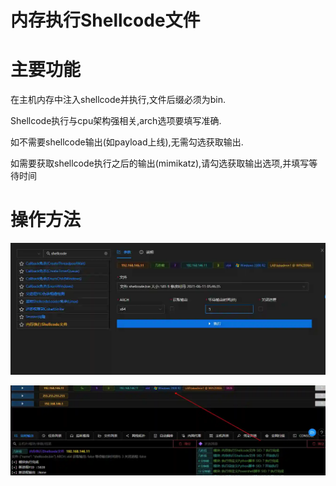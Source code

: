 # 内存执行Shellcode文件

# 主要功能
在主机内存中注入shellcode并执行,文件后缀必须为bin. 

Shellcode执行与cpu架构强相关,arch选项要填写准确.

 如不需要shellcode输出(如payload上线),无需勾选获取输出. 

如需要获取shellcode执行之后的输出(mimikatz),请勾选获取输出选项,并填写等待时间

# 操作方法
![](img\DefenseEvasion_ProcessInjection_ShellcodeLoader\1.webp)

![](img\DefenseEvasion_ProcessInjection_ShellcodeLoader\2.webp)


